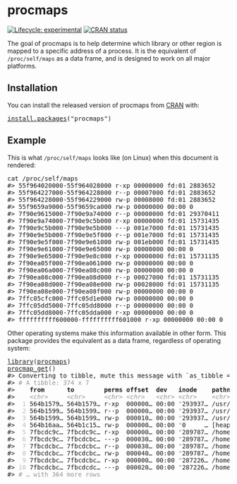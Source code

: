 <!-- README.md is generated from README.Rmd. Please edit that file -->

# procmaps

<!-- badges: start -->

[![Lifecycle: experimental](https://img.shields.io/badge/lifecycle-experimental-orange.svg)](https://www.tidyverse.org/lifecycle/#experimental) [![CRAN status](https://www.r-pkg.org/badges/version/procmaps)](https://CRAN.R-project.org/package=procmaps)

<!-- badges: end -->

The goal of procmaps is to help determine which library or other region is mapped to a specific address of a process. It is the equivalent of `/proc/self/maps` as a data frame, and is designed to work on all major platforms.

## Installation

You can install the released version of procmaps from [CRAN](https://CRAN.R-project.org) with:

<pre class='chroma'>
<span class='nf'><a href='https://rdrr.io/r/utils/install.packages.html'>install.packages</a></span>(<span class='s'>"procmaps"</span>)
</pre>

## Example

This is what `/proc/self/maps` looks like (on Linux) when this document is rendered:

<pre class='chroma'>
<span class='k'>cat</span> <span class='o'>/</span><span class='k'>proc</span><span class='o'>/</span><span class='k'>self</span><span class='o'>/</span><span class='k'>maps</span>
<span class='c'>#&gt; 55f964020000-55f964028000 r-xp 00000000 fd:01 2883652                    /bin/cat</span>
<span class='c'>#&gt; 55f964227000-55f964228000 r--p 00007000 fd:01 2883652                    /bin/cat</span>
<span class='c'>#&gt; 55f964228000-55f964229000 rw-p 00008000 fd:01 2883652                    /bin/cat</span>
<span class='c'>#&gt; 55f9659a9000-55f9659ca000 rw-p 00000000 00:00 0                          [heap]</span>
<span class='c'>#&gt; 7f90e9615000-7f90e9a74000 r--p 00000000 fd:01 29370411                   /usr/lib/locale/locale-archive</span>
<span class='c'>#&gt; 7f90e9a74000-7f90e9c5b000 r-xp 00000000 fd:01 15731435                   /lib/x86_64-linux-gnu/libc-2.27.so</span>
<span class='c'>#&gt; 7f90e9c5b000-7f90e9e5b000 ---p 001e7000 fd:01 15731435                   /lib/x86_64-linux-gnu/libc-2.27.so</span>
<span class='c'>#&gt; 7f90e9e5b000-7f90e9e5f000 r--p 001e7000 fd:01 15731435                   /lib/x86_64-linux-gnu/libc-2.27.so</span>
<span class='c'>#&gt; 7f90e9e5f000-7f90e9e61000 rw-p 001eb000 fd:01 15731435                   /lib/x86_64-linux-gnu/libc-2.27.so</span>
<span class='c'>#&gt; 7f90e9e61000-7f90e9e65000 rw-p 00000000 00:00 0 </span>
<span class='c'>#&gt; 7f90e9e65000-7f90e9e8c000 r-xp 00000000 fd:01 15731135                   /lib/x86_64-linux-gnu/ld-2.27.so</span>
<span class='c'>#&gt; 7f90ea05f000-7f90ea061000 rw-p 00000000 00:00 0 </span>
<span class='c'>#&gt; 7f90ea06a000-7f90ea08c000 rw-p 00000000 00:00 0 </span>
<span class='c'>#&gt; 7f90ea08c000-7f90ea08d000 r--p 00027000 fd:01 15731135                   /lib/x86_64-linux-gnu/ld-2.27.so</span>
<span class='c'>#&gt; 7f90ea08d000-7f90ea08e000 rw-p 00028000 fd:01 15731135                   /lib/x86_64-linux-gnu/ld-2.27.so</span>
<span class='c'>#&gt; 7f90ea08e000-7f90ea08f000 rw-p 00000000 00:00 0 </span>
<span class='c'>#&gt; 7ffc05cfc000-7ffc05d1e000 rw-p 00000000 00:00 0                          [stack]</span>
<span class='c'>#&gt; 7ffc05dd5000-7ffc05dd8000 r--p 00000000 00:00 0                          [vvar]</span>
<span class='c'>#&gt; 7ffc05dd8000-7ffc05dda000 r-xp 00000000 00:00 0                          [vdso]</span>
<span class='c'>#&gt; ffffffffff600000-ffffffffff601000 r-xp 00000000 00:00 0                  [vsyscall]</span>
</pre>

Other operating systems make this information available in other form. This package provides the equivalent as a data frame, regardless of operating system:

<pre class='chroma'>
<span class='nf'><a href='https://rdrr.io/r/base/library.html'>library</a></span>(<span class='k'><a href='https://github.com/r-prof/procmaps'>procmaps</a></span>)
<span class='nf'><a href='https://rdrr.io/pkg/procmaps/man/procmap_get.html'>procmap_get</a></span>()
<span class='c'>#&gt; Converting to tibble, mute this message with `as_tibble = TRUE`.</span>
<span class='c'>#&gt; <span style='color: #949494;'># A tibble: 374 x 7</span></span>
<span class='c'>#&gt;    <span style='font-weight: bold;'>from</span><span>      </span><span style='font-weight: bold;'>to</span><span>        </span><span style='font-weight: bold;'>perms</span><span> </span><span style='font-weight: bold;'>offset</span><span>  </span><span style='font-weight: bold;'>dev</span><span>   </span><span style='font-weight: bold;'>inode</span><span>    </span><span style='font-weight: bold;'>pathname</span><span>                    </span></span>
<span class='c'>#&gt;    <span style='color: #949494;font-style: italic;'>&lt;chr&gt;</span><span>     </span><span style='color: #949494;font-style: italic;'>&lt;chr&gt;</span><span>     </span><span style='color: #949494;font-style: italic;'>&lt;chr&gt;</span><span> </span><span style='color: #949494;font-style: italic;'>&lt;chr&gt;</span><span>   </span><span style='color: #949494;font-style: italic;'>&lt;chr&gt;</span><span> </span><span style='color: #949494;font-style: italic;'>&lt;chr&gt;</span><span>    </span><span style='color: #949494;font-style: italic;'>&lt;chr&gt;</span><span>                       </span></span>
<span class='c'>#&gt; <span style='color: #BCBCBC;'> 1</span><span> 564b1579… 564b1579… r-xp  000000… 00:00 </span><span style='color: #949494;'>"</span><span>293937… /usr/lib/R/bin/exec/R       </span></span>
<span class='c'>#&gt; <span style='color: #BCBCBC;'> 2</span><span> 564b1599… 564b1599… r--p  000000… 00:00 </span><span style='color: #949494;'>"</span><span>293937… /usr/lib/R/bin/exec/R       </span></span>
<span class='c'>#&gt; <span style='color: #BCBCBC;'> 3</span><span> 564b1599… 564b1599… rw-p  000010… 00:00 </span><span style='color: #949494;'>"</span><span>293937… /usr/lib/R/bin/exec/R       </span></span>
<span class='c'>#&gt; <span style='color: #BCBCBC;'> 4</span><span> 564b16aa… 564b1c15… rw-p  000000… 00:00 </span><span style='color: #949494;'>"</span><span>0     … [heap]                      </span></span>
<span class='c'>#&gt; <span style='color: #BCBCBC;'> 5</span><span> 7fbcdc9c… 7fbcdc9c… r-xp  000000… 00:00 </span><span style='color: #949494;'>"</span><span>289787… /home/kirill/git/R/r-prof/p…</span></span>
<span class='c'>#&gt; <span style='color: #BCBCBC;'> 6</span><span> 7fbcdc9c… 7fbcdcbc… ---p  000030… 00:00 </span><span style='color: #949494;'>"</span><span>289787… /home/kirill/git/R/r-prof/p…</span></span>
<span class='c'>#&gt; <span style='color: #BCBCBC;'> 7</span><span> 7fbcdcbc… 7fbcdcbc… r--p  000030… 00:00 </span><span style='color: #949494;'>"</span><span>289787… /home/kirill/git/R/r-prof/p…</span></span>
<span class='c'>#&gt; <span style='color: #BCBCBC;'> 8</span><span> 7fbcdcbc… 7fbcdcbc… rw-p  000040… 00:00 </span><span style='color: #949494;'>"</span><span>289787… /home/kirill/git/R/r-prof/p…</span></span>
<span class='c'>#&gt; <span style='color: #BCBCBC;'> 9</span><span> 7fbcdcbc… 7fbcdcbc… r-xp  000000… 00:00 </span><span style='color: #949494;'>"</span><span>287226… /home/kirill/R-dev/glue/lib…</span></span>
<span class='c'>#&gt; <span style='color: #BCBCBC;'>10</span><span> 7fbcdcbc… 7fbcdcdc… ---p  000020… 00:00 </span><span style='color: #949494;'>"</span><span>287226… /home/kirill/R-dev/glue/lib…</span></span>
<span class='c'>#&gt; <span style='color: #949494;'># … with 364 more rows</span></span>
</pre>
